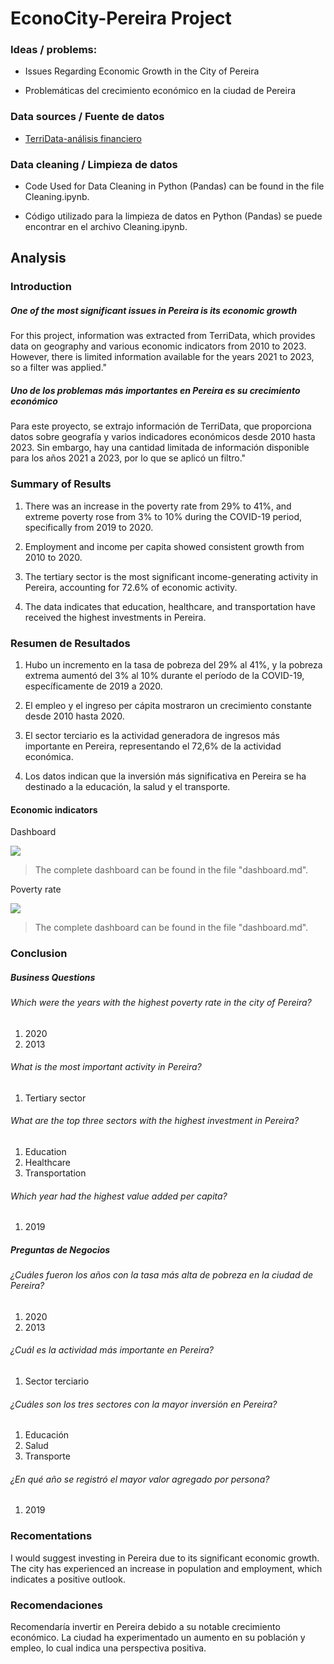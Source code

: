 # EconoCity-Pereira Project

### Ideas / problems:

- Issues Regarding Economic Growth in the City of Pereira

- Problemáticas del crecimiento económico en la ciudad de Pereira

### Data sources / Fuente de datos 
 
 - [TerriData-análisis financiero](https://terridata.dnp.gov.co/index-app.html#/descargas "TerriData-análisis financiero")
 
### Data cleaning / Limpieza de datos

- Code Used for Data Cleaning in Python (Pandas) can be found in the file Cleaning.ipynb.

- Código utilizado para la limpieza de datos en Python (Pandas) se puede encontrar en el archivo Cleaning.ipynb.

## Analysis

### Introduction

##### One of the most significant issues in Pereira is its economic growth 

For this project, information was extracted from TerriData, which provides data on geography and various economic indicators from 2010 to 2023. However, there is limited information available for the years 2021 to 2023, so a filter was applied."



##### Uno de los problemas más importantes en Pereira es su crecimiento económico 

Para este proyecto, se extrajo información de TerriData, que proporciona datos sobre geografía y varios indicadores económicos desde 2010 hasta 2023. Sin embargo, hay una cantidad limitada de información disponible para los años 2021 a 2023, por lo que se aplicó un filtro."

### Summary of Results

1. There was an increase in the poverty rate from 29% to 41%, and extreme poverty rose from 3% to 10% during the COVID-19 period, specifically from 2019 to 2020.

2. Employment and income per capita showed consistent growth from 2010 to 2020.

3. The tertiary sector is the most significant income-generating activity in Pereira, accounting for 72.6% of economic activity.

4. The data indicates that education, healthcare, and transportation have received the highest investments in Pereira.


###  Resumen de Resultados

1. Hubo un incremento en la tasa de pobreza del 29% al 41%, y la pobreza extrema aumentó del 3% al 10% durante el período de la COVID-19, específicamente de 2019 a 2020.

2. El empleo y el ingreso per cápita mostraron un crecimiento constante desde 2010 hasta 2020.

3. El sector terciario es la actividad generadora de ingresos más importante en Pereira, representando el 72,6% de la actividad económica.

4. Los datos indican que la inversión más significativa en Pereira se ha destinado a la educación, la salud y el transporte.

#### Economic indicators

Dashboard 

![](https://i.imgur.com/pzE0cjE.png[/img])

> The complete dashboard can be found in the file "dashboard.md".

Poverty rate

![](https://i.imgur.com/ls3g3m1.png[/img])

> The complete dashboard can be found in the file "dashboard.md".

### Conclusion 

##### Business Questions

###### Which were the years with the highest poverty rate in the city of Pereira?

1.  2020
2. 2013

###### What is the most important activity in Pereira?

1. Tertiary sector

###### What are the top three sectors with the highest investment in Pereira?

1. Education
2. Healthcare
3. Transportation

###### Which year had the highest value added per capita?

1. 2019

##### Preguntas de Negocios

###### ¿Cuáles fueron los años con la tasa más alta de pobreza en la ciudad de Pereira?

1. 2020
2. 2013

###### ¿Cuál es la actividad más importante en Pereira?

1. Sector terciario

###### ¿Cuáles son los tres sectores con la mayor inversión en Pereira?

1. Educación
2. Salud
3. Transporte

###### ¿En qué año se registró el mayor valor agregado por persona?

1. 2019

### Recomentations 

I would suggest investing in Pereira due to its significant economic growth. The city has experienced an increase in population and employment, which indicates a positive outlook.


### Recomendaciones

Recomendaría invertir en Pereira debido a su notable crecimiento económico. La ciudad ha experimentado un aumento en su población y empleo, lo cual indica una perspectiva positiva.

 




